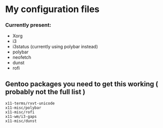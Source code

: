 # My configuration files
### Currently present:
- Xorg
- i3
- i3status (currently using polybar instead)
- polybar
- neofetch
- dunst
- rofi

## Gentoo packages you need to get this working ( probably not the full list )
```
x11-terms/rxvt-unicode
x11-misc/polybar
x11-misc/rofi
x11-wm/i3-gaps
x11-misc/dunst
```
